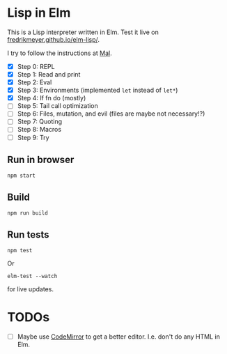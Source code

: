 # Lisp in Elm

This is a Lisp interpreter written in Elm. Test it live on [fredrikmeyer.github.io/elm-lisp/](https://fredrikmeyer.github.io/elm-lisp/).

I try to follow the instructions at [Mal](https://github.com/kanaka/mal/blob/master/process/guide.md).


- [x] Step 0: REPL
- [x] Step 1: Read and print 
- [x] Step 2: Eval
- [x] Step 3: Environments (implemented `let` instead of `let*`)
- [x] Step 4: If fn do (mostly)
- [ ] Step 5: Tail call optimization
- [ ] Step 6: Files, mutation, and evil (files are maybe not necessary!?)
- [ ] Step 7: Quoting
- [ ] Step 8: Macros 
- [ ] Step 9: Try 

## Run in browser

```
npm start
```

## Build

```
npm run build
```

## Run tests

```
npm test
```

Or
```
elm-test --watch
```
for live updates.

# TODOs

 - [ ] Maybe use [CodeMirror](https://codemirror.net/doc/manual.html) to get a better editor. I.e. don't do any HTML in Elm.
